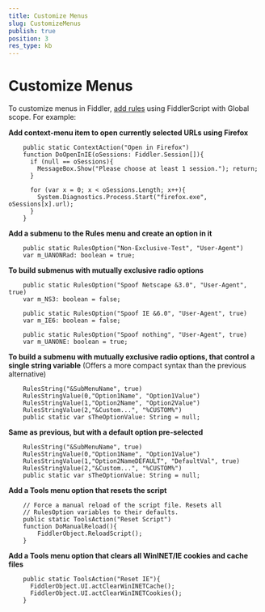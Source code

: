 ```yaml
---
title: Customize Menus
slug: CustomizeMenus
publish: true
position: 3
res_type: kb
---
```


Customize Menus
===============

To customize menus in Fiddler, [add rules][1] using FiddlerScript with Global scope. For example:



**Add context-menu item to open currently selected URLs using Firefox**

		public static ContextAction("Open in Firefox")
		function DoOpenInIE(oSessions: Fiddler.Session[]){ 
		  if (null == oSessions){
			MessageBox.Show("Please choose at least 1 session."); return;
		  }

		  for (var x = 0; x < oSessions.Length; x++){
			System.Diagnostics.Process.Start("firefox.exe", oSessions[x].url);
		  }
		}



**Add a submenu to the Rules menu and create an option in it**

		public static RulesOption("Non-Exclusive-Test", "User-Agent") 
		var m_UANONRad: boolean = true; 



**To build submenus with mutually exclusive radio options**

		public static RulesOption("Spoof Netscape &3.0", "User-Agent", true) 
		var m_NS3: boolean = false; 

		public static RulesOption("Spoof IE &6.0", "User-Agent", true) 
		var m_IE6: boolean = false; 

		public static RulesOption("Spoof nothing", "User-Agent", true) 
		var m_UANONE: boolean = true;



**To build a submenu with mutually exclusive radio options, that control a single string variable**
(Offers a more compact syntax than the previous alternative)

		RulesString("&SubMenuName", true) 
		RulesStringValue(0,"Option1Name", "Option1Value")
		RulesStringValue(1,"Option2Name", "Option2Value")
		RulesStringValue(2,"&Custom...", "%CUSTOM%")
		public static var sTheOptionValue: String = null;



**Same as previous, but with a default option pre-selected**

		RulesString("&SubMenuName", true) 
		RulesStringValue(0,"Option1Name", "Option1Value")
		RulesStringValue(1,"Option2NameDEFAULT", "DefaultVal", true)
		RulesStringValue(2,"&Custom...", "%CUSTOM%")
		public static var sTheOptionValue: String = null;



**Add a Tools menu option that resets the script**

		// Force a manual reload of the script file. Resets all
		// RulesOption variables to their defaults.
		public static ToolsAction("Reset Script")
		function DoManualReload(){ 
			FiddlerObject.ReloadScript();
		}



**Add a Tools menu option that clears all WinINET/IE cookies and cache files**

		public static ToolsAction("Reset IE"){
		  FiddlerObject.UI.actClearWinINETCache();
		  FiddlerObject.UI.actClearWinINETCookies(); 
		}


[1]: ../../Extend-Fiddler/AddRules